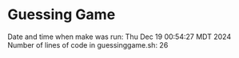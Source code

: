 # Guessing Game
Date and time when make was run: Thu Dec 19 00:54:27 MDT 2024
Number of lines of code in guessinggame.sh: 26
